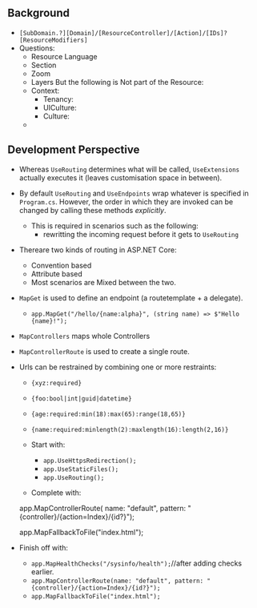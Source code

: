﻿
## Background ##

* `[SubDomain.?][Domain]/[ResourceController]/[Action]/[IDs]?[ResourceModifiers]`
* Questions:
  * Resource Language
  * Section
  * Zoom
  * Layers
But the following is Not part of the Resource:
  * Context:
    * Tenancy:
    * UICulture:
    * Culture:
  *
  


## Development Perspective ##

* Whereas `UseRouting` determines what will be called, 
  `UseExtensions` actually executes it (leaves customisation space in between).
* By default `UseRouting` and `UseEndpoints` wrap whatever is specified in `Program.cs`.
  However, the order in which they are invoked can be changed by calling these methods *explicitly*.
  * This is required in scenarios such as the following:
    * rewritting the incoming request before it gets to `UseRouting`  

* Thereare two kinds of routing in ASP.NET Core:
  * Convention based
  * Attribute based
  * Most scenarios are Mixed between the two.

* `MapGet` is used to define an endpoint (a routetemplate + a delegate).
  * `app.MapGet("/hello/{name:alpha}", (string name) => $"Hello {name}!");`
* `MapControllers` maps whole Controllers
* `MapControllerRoute` is used to create a single route.


* Urls can be restrained by combining one or more restraints:
  * `{xyz:required}`
  * `{foo:bool|int|guid|datetime}`
  * `{age:required:min(18):max(65):range(18,65)}`
  * `{name:required:minlength(2):maxlength(16):length(2,16)}`


  * Start with:
    * `app.UseHttpsRedirection();`
    * `app.UseStaticFiles();`
    * `app.UseRouting();`
  *  Complete with:

    app.MapControllerRoute(
        name: "default",
        pattern: "{controller}/{action=Index}/{id?}");

    app.MapFallbackToFile("index.html");

* Finish off with:
  * `app.MapHealthChecks("/sysinfo/health");`//after adding checks earlier.
  * `app.MapControllerRoute(name: "default", pattern: "{controller}/{action=Index}/{id?}");`
  * `app.MapFallbackToFile("index.html");`
